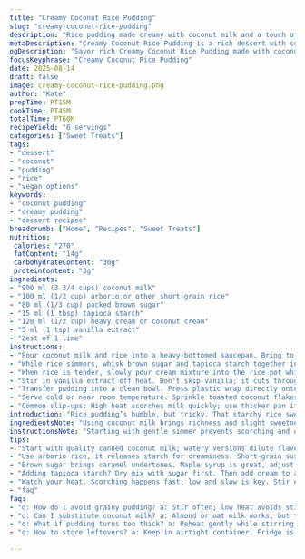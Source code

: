 ```yaml
---
title: "Creamy Coconut Rice Pudding"
slug: "creamy-coconut-rice-pudding"
description: "Rice pudding made creamy with coconut milk and a touch of brown sugar, cooked slowly to tender grains. Uses arborio or short grain rice. Cream thickened with tapioca starch for silky texture. Vanilla and lime zest add depth and brightness. Chill before serving to set pudding and develop flavors. Easy swap coconut milk for any dairy or nut milk; brown sugar replaced by maple syrup or honey if preferred. Slow simmer with gentle stirring prevents rice sticking and burning. Pudding thickens as it cools. Serve with toasted coconut flakes or fresh fruit for texture contrast."
metaDescription: "Creamy Coconut Rice Pudding is a rich dessert with coconut milk and brown sugar, offering a tropical twist for any occasion."
ogDescription: "Savor rich Creamy Coconut Rice Pudding made with coconut milk; a perfect fit for dessert lovers keen on a tropical twist."
focusKeyphrase: "Creamy Coconut Rice Pudding"
date: 2025-08-14
draft: false
image: creamy-coconut-rice-pudding.png
author: "Kate"
prepTime: PT15M
cookTime: PT45M
totalTime: PT60M
recipeYield: "6 servings"
categories: ["Sweet Treats"]
tags:
- "dessert"
- "coconut"
- "pudding"
- "rice"
- "vegan options"
keywords:
- "coconut pudding"
- "creamy pudding"
- "dessert recipes"
breadcrumb: ["Home", "Recipes", "Sweet Treats"]
nutrition: 
 calories: "270"
 fatContent: "14g"
 carbohydrateContent: "30g"
 proteinContent: "3g"
ingredients:
- "900 ml (3 3/4 cups) coconut milk"
- "100 ml (1/2 cup) arborio or other short-grain rice"
- "80 ml (1/3 cup) packed brown sugar"
- "15 ml (1 tbsp) tapioca starch"
- "120 ml (1/2 cup) heavy cream or coconut cream"
- "5 ml (1 tsp) vanilla extract"
- "Zest of 1 lime"
instructions:
- "Pour coconut milk and rice into a heavy-bottomed saucepan. Bring to a gentle simmer over medium-low heat. Watch closely to prevent scorching; the surface should just ripple, little bubbles appearing around edges. Cover with a lid slightly ajar to allow steam to escape. Let cook stirring every 7-8 minutes to check texture and avoid rice settling on pan bottom. Expect between 35 to 40 minutes for grains to soften fully but not burst."
- "While rice simmers, whisk brown sugar and tapioca starch together in a small bowl. This prevents lumps later. Add cream and lime zest into the sugar-starch mixture, whisk to combine fully. The tapioca powers gelatin-like thickening essential to that creamy mouthfeel."
- "When rice is tender, slowly pour cream mixture into the rice pot while stirring continuously. Increasing heat to medium, bring back to a gentle boil. Keep stirring steadily. The pudding will start to thicken noticeably within 1 to 2 minutes. Once it coats the back of your spoon, remove from heat immediately. Overcooking risks curdling cream or gummy texture."
- "Stir in vanilla extract off heat. Don't skip vanilla; it cuts through richness and lifts flavors."
- "Transfer pudding into a clean bowl. Press plastic wrap directly onto the rice’s surface to prevent a film forming. Cool at room temp for 10 minutes before placing in fridge. Chill minimum 2 hours or overnight for best set."
- "Serve cold or near room temperature. Sprinkle toasted coconut flakes, chopped fresh mango or sprinkle nutmeg if not nut-allergic for crunch and aroma."
- "Common slip-ups: High heat scorches milk quickly; use thicker pan if possible. Skimp on stirring? May get burnt bits. Lumpy starch mix? Blend tapioca and sugar dry first, then liquid—no clumps. Coconut milk watery? Choose canned with higher fat content or mix equal parts canned and fresh for balance."
introduction: "Rice pudding’s humble, but tricky. That starchy rice swelling, slowly drawing in all that creamy richness. Skim bubbling milk, hear it whispering with each stir, a dance of custard thickening around soft grains. Coconut milk changes the game: fat and sweetness fold into the base, replacing dairy smoothness with subtle tropical notes. Brown sugar, not plain white, because it adds depth — almost caramel whispers as it melts in silk. Tapioca starch grabs hold, not slippery cornstarch, bringing that ideal wobbly yet creamy body. No overboil; scorch happens fast. Patience pays off. Pudding needs rest; cooling lets it set, flavors mingle, and vanilla cuts through heavy notes. Lime zest wakes the palate, nothing too zingy — just a clever twist. Toasted coconut or fresh fruit balances richness. Hands-on watching, attentive stirring, simple swaps. Old-school yet tuned with subtle tweaks for contrast. Nothing fancy but everything counts."
ingredientsNote: "Using coconut milk brings richness and slight sweetness, avoid watery cartons; canned coconut milk is best or mix half canned, half fresh for balance. Arborio rice preferred for its starch release; short-grain sushi rice works but takes more attention to prevent sticking. Brown sugar adds molasses notes, replaceable with maple syrup for an earthy twist or honey for floral sharpness—adjust quantity to taste. Tapioca starch over cornstarch for elasticity; cornstarch can cause chalky texture when cooled. Heavy cream can swap with coconut cream if dairy-free—just remember consistency varies. Lime zest brightens without acidity, optional but highly recommended to cut through fat. Vanilla extract designs aroma—the quality matters. Use pure extract, not artificial. These substitutions change texture and flavor subtly, adjust cooking time accordingly. For gluten-free or egg-free, all ingredients fit seamlessly. Unsweetened coconut flakes toasted add crunch; fresh fruit complements creamy cold pudding."
instructionsNote: "Starting with gentle simmer prevents scorching and uneven cooking. Too hot, milk proteins seize fast and stick; too cold, rice never softens properly. Stir every several minutes to keep rice immersed in liquid, avoid burnt bottom. Cover lid slightly offset to let steam escape, controlling moisture without drying out rice. Incorporate cream mixture slowly to avoid shocking temperature contrast, which can cause curdling. Tapioca starch thickens quickly, so once it boils after adding cream mixture, watch pudding carefully—overboil leads to rubbery texture. Remove from heat as soon as thickness coats spoon like soft custard. Cooling under plastic wrap avoids skin formation—otherwise surface dries making an unpleasant film. Refrigeration sets pudding but be patient; room temp cooling before fridge avoids cold shock and condensation. Reheat gently if desired, low heat stirring until loosens consistency. Mistakes like grainy or dry pudding come from rushing or incorrect starch use. Knowing these tactile and visual cues ensures pudding rich, creamy, smooth. A sprinkle of toasted coconut or fresh fruit adds texture contrast worth the time."
tips:
- "Start with quality canned coconut milk; watery versions dilute flavor. Look for brands with high fat. Mix canned with fresh for balanced richness."
- "Use arborio rice, it releases starch for creaminess. Short-grain sushi rice works too. Monitor closely to avoid sticking; stir often."
- "Brown sugar brings caramel undertones. Maple syrup is great, adjust sweetness to taste. Even honey can add floral notes with slight tweaks."
- "Adding tapioca starch? Dry mix with sugar first. Then add cream to avoid lumps. Quick thickener; overboil will ruin texture."
- "Watch your heat. Scorching happens fast; low and slow is key. Stir every several minutes, keep rice submerged. Prevent burned bits down."
- "faq"
faq:
- "q: How do I avoid grainy pudding? a: Stir often; low heat avoids sticking. Lumps? Blend tapioca before adding liquid. Patience is crucial."
- "q: Can I substitute coconut milk? a: Almond or oat milk works, but texture may change. Adjust starch accordingly to thicken properly."
- "q: What if pudding turns too thick? a: Reheat gently while stirring in more coconut milk or cream. Prevent overcooking, keep watchful eye."
- "q: How to store leftovers? a: Keep in airtight container. Fridge is best; consume within 3-4 days. Can reheat but texture may differ."

---
```

